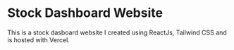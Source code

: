 # Stock Dashboard Website

This is a stock dasboard website I created using ReactJs, Tailwind CSS and is hosted with Vercel.

